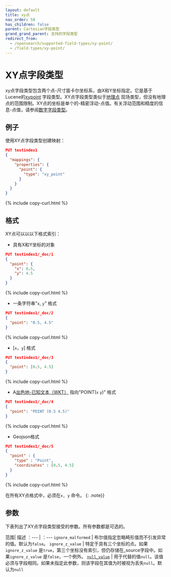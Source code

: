 ```yaml
---
layout: default
title: xy点
nav_order: 58
has_children: false
parent: Cartesian字段类型
grand_grand_parent: 支持的字段类型
redirect_from:
  - /opensearch/supported-field-types/xy-point/
  - /field-types/xy-point/
---
```


# XY点字段类型

xy点字段类型包含两个点-尺寸笛卡尔坐标系，由X和Y坐标指定。它是基于Lucene的[xypoint](https://lucene.apache.org/core/9_3_0/core/org/apache/lucene/geo/XYPoint.html) 字段类型。XY点字段类型类似于[地理点]({{site.url}}{{site.baseurl}}/opensearch/supported-field-types/geo-point/) 现场类型，但没有地理点的范围限制。XY点的坐标是单个的-精密浮动-点值。有关浮动范围和精度的信息-点值，请参阅[数字字段类型]({{site.url}}{{site.baseurl}}/opensearch/supported-field-types/numeric/)。

## 例子

使用XY点字段类型创建映射：

```json
PUT testindex1
{
  "mappings": {
    "properties": {
      "point": {
        "type": "xy_point"
      }
    }
  }
}
```
{% include copy-curl.html %}

## 格式

XY点可以以以下格式索引：

- 具有X和Y坐标的对象

```json
PUT testindex1/_doc/1
{
  "point": { 
    "x": 0.5,
    "y": 4.5
  }
}
```
{% include copy-curl.html %}

- 一条字符串"`x`, `y`" 格式

```json
PUT testindex1/_doc/2
{
  "point": "0.5, 4.5" 
}
```
{% include copy-curl.html %}

- [`x`，`y`] 格式

```json
PUT testindex1/_doc/3
{
  "point": [0.5, 4.5] 
}
```
{% include copy-curl.html %}

- A[出色地-已知文本（WKT）](https://docs.opengeospatial.org/is/12-063r5/12-063r5.html) 指向"POINT(`x` `y`)" 格式

```json
PUT testindex1/_doc/4
{
  "point": "POINT (0.5 4.5)"
}
```
{% include copy-curl.html %}

- Geojson格式

```json
PUT testindex1/_doc/5
{
  "point" : {
    "type" : "Point",
    "coordinates" : [0.5, 4.5]        
  }
}
```
{% include copy-curl.html %}

在所有XY点格式中，必须在`x, y` 命令。
{: .note}}

## 参数

下表列出了XY点字段类型接受的参数。所有参数都是可选的。

范围| 描述
：--- | ：--- 
`ignore_malformed` | 布尔值指定忽略畸形值而不引发异常的值。默认为`false`。
`ignore_z_value` | 特定于具有三个坐标的点。如果`ignore_z_value` 是`true`，第三个坐标没有索引，但仍存储在_source字段中。如果`ignore_z_value` 是`false`，一个例外。
[`null_value`]({{site.url}}{{site.baseurl}}/opensearch/supported-field-types/index#null-value) | 用于代替的值`null`。该值必须与字段相同。如果未指定此参数，则该字段在其值为时被视为丢失`null`。默认为`null`

